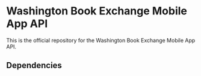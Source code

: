 <H1> Washington Book Exchange Mobile App API </H1>
<P>This is the official repository for the Washington Book Exchange Mobile App API.</p>

<H2> Dependencies </H2>
<p></p>

<H2></H2>
